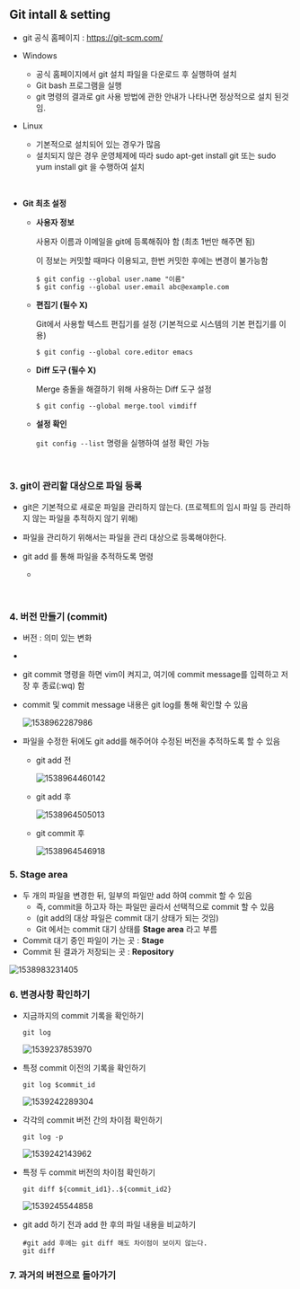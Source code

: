 ## Git intall & setting

- git 공식 홈페이지 : https://git-scm.com/

- Windows
  - 공식 홈페이지에서 git 설치 파일을 다운로드 후 실행하여 설치
  - Git bash 프로그램을 실행
  - git 명령의 결과로 git 사용 방법에 관한 안내가 나타나면 정상적으로 설치 된것임.

- Linux
  - 기본적으로 설치되어 있는 경우가 많음
  - 설치되지 않은 경우 운영체제에 따라 sudo apt-get install git 또는 sudo yum install git 을 수행하여 설치

  ​

- **Git 최초 설정** 

  - **사용자 정보**

    사용자 이름과 이메일을 git에 등록해줘야 함 (최초 1번만 해주면 됨)

    이 정보는 커밋할 때마다 이용되고, 한번 커밋한 후에는 변경이 불가능함

    ```shell
    $ git config --global user.name "이름"
    $ git config --global user.email abc@example.com
    ```

  - **편집기 (필수 X)**

    Git에서 사용할 텍스트 편집기를 설정 (기본적으로 시스템의 기본 편집기를 이용)

    ```shell
    $ git config --global core.editor emacs
    ```

  - **Diff 도구 (필수 X)**

    Merge 충돌을 해결하기 위해 사용하는 Diff 도구 설정

    ```shell
    $ git config --global merge.tool vimdiff
    ```

  - **설정 확인**

    `git config --list` 명령을 실행하여 설정 확인 가능

    ​



### 3. git이 관리할 대상으로 파일 등록

- git은 기본적으로 새로운 파일을 관리하지 않는다.
  (프로젝트의 임시 파일 등 관리하지 않는 파일을 추적하지 않기 위해)

- 파일을 관리하기 위해서는 파일을 관리 대상으로 등록해야한다.

- git add 를 통해 파일을 추적하도록 명령

  - ​

    ​



### 4. 버전 만들기 (commit)

- 버전 : 의미 있는 변화
- ​


- git commit 명령을 하면 vim이 켜지고, 여기에 commit message를 입력하고 저장 후 종료(:wq) 함

- commit 및 commit message 내용은 git log를 통해 확인할 수 있음

  ![1538962287986](C:\Users\my\AppData\Local\Temp\1538962287986.png)

- 파일을 수정한 뒤에도 git add를 해주어야 수정된 버전을 추적하도록 할 수 있음

  - git add 전

    ![1538964460142](C:\Users\my\AppData\Local\Temp\1538964460142.png)

  - git add 후

    ![1538964505013](C:\Users\my\AppData\Local\Temp\1538964505013.png)

  - git commit 후

    ![1538964546918](C:\Users\my\AppData\Local\Temp\1538964546918.png)




### 5. Stage area

- 두 개의 파일을 변경한 뒤, 일부의 파일만 add 하여 commit 할 수 있음
  - 즉, commit을 하고자 하는 파일만 골라서 선택적으로 commit 할 수 있음
  - (git add의 대상 파일은 commit 대기 상태가 되는 것임)
  - Git 에서는 commit 대기 상태를 **Stage area** 라고 부름
- Commit 대기 중인 파일이 가는 곳 : **Stage**
- Commit 된 결과가 저장되는 곳 : **Repository**

![1538983231405](C:\Users\my\AppData\Local\Temp\1538983231405.png)



### 6. 변경사항 확인하기

- 지금까지의 commit 기록을 확인하기

  ```shell
  git log
  ```

  ![1539237853970](C:\Users\my\AppData\Local\Temp\1539237853970.png)

- 특정 commit 이전의 기록을 확인하기

  ```shell
  git log $commit_id
  ```

  ![1539242289304](C:\Users\my\AppData\Local\Temp\1539242289304.png)

- 각각의 commit 버전 간의 차이점 확인하기

  ```shell
  git log -p
  ```

  ![1539242143962](C:\Users\my\AppData\Local\Temp\1539242143962.png)

- 특정 두 commit 버전의 차이점 확인하기

  ```shell
  git diff ${commit_id1}..${commit_id2}
  ```

  ![1539245544858](C:\Users\my\AppData\Local\Temp\1539245544858.png)

- git add 하기 전과 add 한 후의 파일 내용을 비교하기

  ```shell
  #git add 후에는 git diff 해도 차이점이 보이지 않는다.
  git diff
  ```



### 7. 과거의 버전으로 돌아가기

